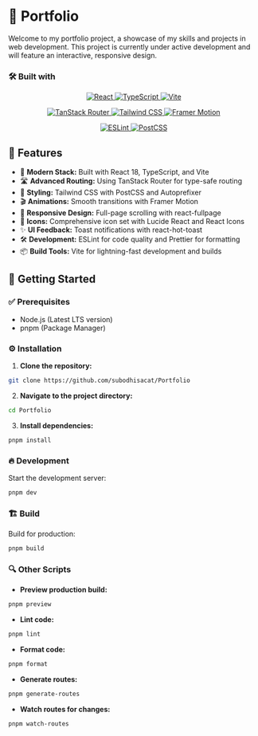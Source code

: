 # 🚀 **Portfolio**

Welcome to my portfolio project, a showcase of my skills and projects in web development. This project is currently under active development and will feature an interactive, responsive design.


### 🛠️ Built with

<p align="center">
  <a href="https://reactjs.org/">
    <img src="https://img.shields.io/badge/React-61DAFB.svg?style=for-the-badge&logo=React&logoColor=black" alt="React">
  </a>
  <a href="https://www.typescriptlang.org/">
    <img src="https://img.shields.io/badge/TypeScript-3178C6.svg?style=for-the-badge&logo=TypeScript&logoColor=white" alt="TypeScript">
  </a>
  <a href="https://vitejs.dev/">
    <img src="https://img.shields.io/badge/Vite-646CFF.svg?style=for-the-badge&logo=Vite&logoColor=white" alt="Vite">
  </a>
</p>

<p align="center">
  <a href="https://tanstack.com/router/latest">
    <img src="https://img.shields.io/badge/TanStack_Router-FF4154.svg?style=for-the-badge&logo=React-Router&logoColor=white" alt="TanStack Router">
  </a>
  <a href="https://tailwindcss.com/">
    <img src="https://img.shields.io/badge/Tailwind_CSS-06B6D4.svg?style=for-the-badge&logo=Tailwind-CSS&logoColor=white" alt="Tailwind CSS">
  </a>
  <a href="https://www.framer.com/motion/">
    <img src="https://img.shields.io/badge/Framer_Motion-0055FF.svg?style=for-the-badge&logo=Framer&logoColor=white" alt="Framer Motion">
  </a>
</p>

<p align="center">
  <a href="https://eslint.org/">
    <img src="https://img.shields.io/badge/ESLint-4B32C3.svg?style=for-the-badge&logo=ESLint&logoColor=white" alt="ESLint">
  </a>
  <a href="https://postcss.org/">
    <img src="https://img.shields.io/badge/PostCSS-DD3A0A.svg?style=for-the-badge&logo=PostCSS&logoColor=white" alt="PostCSS">
  </a>
</p>



## 🚀 **Features**

- 🎯 **Modern Stack:** Built with React 18, TypeScript, and Vite
- 🛣️ **Advanced Routing:** Using TanStack Router for type-safe routing
- 💅 **Styling:** Tailwind CSS with PostCSS and Autoprefixer
- 🎬 **Animations:** Smooth transitions with Framer Motion
- 📱 **Responsive Design:** Full-page scrolling with react-fullpage
- 🎨 **Icons:** Comprehensive icon set with Lucide React and React Icons
- ✨ **UI Feedback:** Toast notifications with react-hot-toast
- 🛠️ **Development:** ESLint for code quality and Prettier for formatting
- 📦 **Build Tools:** Vite for lightning-fast development and builds

## 🚀 **Getting Started**

### ✅ **Prerequisites**

- Node.js (Latest LTS version)
- pnpm (Package Manager)

### ⚙️ **Installation**

1. **Clone the repository:**

```bash
git clone https://github.com/subodhisacat/Portfolio
```

2. **Navigate to the project directory:**

```bash
cd Portfolio
```

3. **Install dependencies:**

```bash
pnpm install
```

### 🔥 **Development**

Start the development server:

```bash
pnpm dev
```

### 🏗️ **Build**

Build for production:

```bash
pnpm build
```

### 🔍 **Other Scripts**

- **Preview production build:**

```bash
pnpm preview
```

- **Lint code:**

```bash
pnpm lint
```

- **Format code:**

```bash
pnpm format
```

- **Generate routes:**

```bash
pnpm generate-routes
```

- **Watch routes for changes:**

```bash
pnpm watch-routes
```
